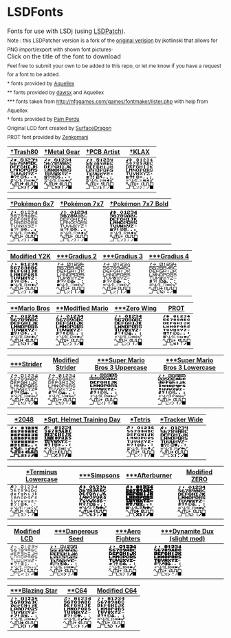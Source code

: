 # LSDFonts
[//]: # (fuck lol)
Fonts for use with LSDj (using [LSDPatch](https://github.com/eiyeron/lsdpatch)).<br />
<sub>Note : this LSDPatcher version is a fork of the [original verision](https://github.com/jkotlinski/lsdpatch) by jkotlinski that allows for PNG import/export with shown font pictures</sub>.<br />
Click on the title of the font to download<br />
<sub>Feel free to submit your own to be added to this repo, or let me know if you have a request for a font to be added.</sub><br />
<sub>\* fonts provided by [Aquellex](https://soundcloud.com/aquellex) </sub><br />
<sub>\*\* fonts provided by [dawsx](http://chipmusic.org/forums/topic/10946/custom-lsdj-fonts/) and Aquellex</sub><br />
<sub>\*\*\* fonts taken from http://nfggames.com/games/fontmaker/lister.php with help from Aquellex</sub><br />
<sub>† fonts provided by [Pain Perdu](https://soundcloud.com/pain-perdu)</sub><br />
<sub>Original LCD font created by [SurfaceDragon](http://chipmusic.org/forums/topic/4916/lsdj-ips-graphics-patch-more/)</sub><br />
<sub>PROT font provided by [Zenkomani](https://soundcloud.com/zenkomani)</sub><br />

 [†Trash80](https://github.com/urbster1/lsdfonts/raw/master/fonts/TR80.lsdfnt) | [†Metal Gear](https://github.com/urbster1/lsdfonts/raw/master/fonts/GEAR.lsdfnt) |  [†PCB Artist](https://github.com/urbster1/lsdfonts/raw/master/fonts/PCB.lsdfnt) | [†KLAX](https://github.com/urbster1/lsdfonts/raw/master/fonts/KLAX.lsdfnt)
------------------- | -------------- | ---------------- | ----------------- |
![TR80](png/TR80.png) | ![GEAR](png/GEAR.png) | ![PCB](png/PCB.png) | ![KLAX](png/KLAX.png) | 

 [†Pokémon 6x7](https://github.com/urbster1/lsdfonts/raw/master/fonts/PKMN.lsdfnt) | [†Pokémon 7x7](https://github.com/urbster1/lsdfonts/raw/master/fonts/PKRE.lsdfnt) | [†Pokémon 7x7 Bold](https://github.com/urbster1/lsdfonts/raw/master/fonts/PKBD.lsdfnt) | 
------------------- | ------------------- | ------------------- | 
|![PKMN](png/PKMN.png) |![PKRE](png/PKRE.png) | ![PKBD](png/PKBD.png) |

[Modified Y2K](https://github.com/urbster1/lsdfonts/raw/master/fonts/COOL.lsdfnt) | [\*\*\*Gradius 2](https://github.com/urbster1/lsdfonts/raw/master/fonts/GRD2.lsdfnt) | [\*\*\*Gradius 3](https://github.com/urbster1/lsdfonts/raw/master/fonts/GRD3.lsdfnt) | [\*\*\*Gradius 4](https://github.com/urbster1/lsdfonts/raw/master/fonts/GRD4.lsdfnt)
------------------- | ---------------- | ---------------- | ----------------
![COOL](png/COOL.png) | ![GRD2](png/GRD2.png) | ![GRD3](png/GRD3.png) | ![GRD4](png/GRD4.png)

[\*\*Mario Bros](https://github.com/urbster1/lsdfonts/raw/master/fonts/dawsx%20-%20Super%20Mario%20Bros..lsdfnt) | [\*\*Modified Mario](https://github.com/urbster1/lsdfonts/raw/master/fonts/MRIO.lsdfnt) | [\*\*\*Zero Wing](https://github.com/urbster1/lsdfonts/raw/master/fonts/ZERO.lsdfnt) | [PROT](https://github.com/urbster1/lsdfonts/raw/master/fonts/PROT.lsdfnt) | 
------------ | ---------------- | ------------ | ---------
![MRIO](png/MRIO1.png) | ![MRIO](png/MRIO.png) | ![ZERO](png/ZERO.png) | ![PROT](png/PROT.png) |

[\*\*\*Strider](https://github.com/urbster1/lsdfonts/raw/master/fonts/STRI.lsdfnt) | [Modified Strider](https://github.com/urbster1/lsdfonts/raw/master/fonts/STR2.lsdfnt) | [\*\*\*Super Mario Bros 3 Uppercase](https://github.com/urbster1/lsdfonts/raw/master/fonts/SM3U.lsdfnt) | [\*\*\*Super Mario Bros 3 Lowercase](https://github.com/urbster1/lsdfonts/raw/master/fonts/SM3L.lsdfnt) | 
----------------- | ----------------------------------- | ----------------------------------- | ----------------------------------- |
 ![STRI](png/STRI.png) | ![STR2](png/STR2.png) | ![SM3U](png/SM3U.png) | ![SM3L](png/SM3L.png) |

[\*2048](https://github.com/urbster1/lsdfonts/raw/master/fonts/aquellex%20-%202048%20(oerg866).lsdfnt) | [\*Sgt. Helmet Training Day](https://github.com/urbster1/lsdfonts/raw/master/fonts/aquellex%20-%20Sgt.%20Helmet%20Training%20Day.lsdfnt) | [\*Tetris](https://github.com/urbster1/lsdfonts/raw/master/fonts/aquellex%20-%20Tetris.lsdfnt) | [\*Tracker Wide](https://github.com/urbster1/lsdfonts/raw/master/fonts/aquellex%20-%20Tracker%20Wide.lsdfnt)
----------------------- | ------------------- | ------------------------ | --------------- |
![2048](png/2048.png) | ![SGT](png/SGT.png) | ![TRIS](png/TRIS.png) | ![TRAK](png/TRAK.png) | 

[\*Terminus Lowercase](https://github.com/urbster1/lsdfonts/raw/master/fonts/dawsx%20-%20Terminus%20Lowercase.lsdfnt) | [\*\*\*Simpsons](https://github.com/urbster1/lsdfonts/raw/master/fonts/aquellex%20-%20The%20Simpsons%20(Konami).lsdfnt) | [\*\*\*Afterburner](https://github.com/urbster1/lsdfonts/raw/master/fonts/aquellex%20-%20Afterburner%20(Sega).lsdfnt) | [Modified ZERO](https://github.com/urbster1/lsdfonts/raw/master/fonts/ZEROmod.lsdfnt) | 
----------------- | ----------------------- | --------------------- | --------------------- |
![TERM](png/TERM.png) | ![SIMP](png/SIMP.png) | ![AFTR](png/AFTR.png) | ![ZEROmod](png/ZEROmod.png) | 

[Modified LCD](https://github.com/urbster1/lsdfonts/raw/master/fonts/LCD.lsdfnt) | [\*\*\*Dangerous Seed](https://github.com/urbster1/lsdfonts/raw/master/fonts/SEED.lsdfnt) | [\*\*\*Aero Fighters](https://github.com/urbster1/lsdfonts/raw/master/fonts/AERO.lsdfnt) |  [\*\*\*Dynamite Dux (slight mod)](https://github.com/urbster1/lsdfonts/raw/master/fonts/DUX.lsdfnt) |
--------------------- | --------------------- | --------------------- | --------------------- |
![LCDmod](png/LCD.png) | ![SEED](png/SEED.png) | ![AERO](png/AERO.png) | ![DUX](png/DUX.png) |

|  [\*\*\*Blazing Star](https://github.com/urbster1/lsdfonts/raw/master/fonts/STAR.lsdfnt) |[\*\*C64](https://github.com/urbster1/lsdfonts/raw/master/fonts/C64.lsdfnt) | [Modified C64](https://github.com/urbster1/lsdfonts/raw/master/fonts/C64M.lsdfnt) | 
| --------------------- | --------------------- | --------------------- |
|  ![STAR](png/STAR.png) |  ![C64](png/C64.png) | ![C64M](png/C64M.png) | 
